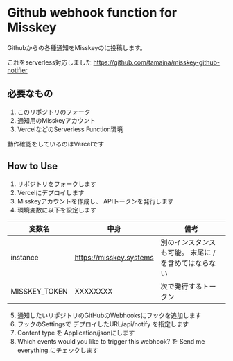 # Github webhook function for Misskey

Githubからの各種通知をMisskeyのに投稿します。

これをserverless対応しました
https://github.com/tamaina/misskey-github-notifier

## 必要なもの
1. このリポジトリのフォーク
2. 通知用のMisskeyアカウント
3. VercelなどのServerless Function環境

動作確認をしているのはVercelです

## How to Use
1. リポジトリをフォークします
2. Vercelにデプロイします
3. Misskeyアカウントを作成し、 APIトークンを発行します
4. 環境変数に以下を設定します

|変数名|中身|備考|
|----|----|----|
|instance|https://misskey.systems|別のインスタンスも可能。 末尾に / を含めてはならない|
|MISSKEY_TOKEN|XXXXXXXX|次で発行するトークン|


5. 通知したいリポジトリのGitHubのWebhooksにフックを追加します
6. フックのSettingsで デプロイしたURL/api/notify を指定します
7. Content type を Application/jsonにします
8. Which events would you like to trigger this webhook? を Send me everything.にチェックします

